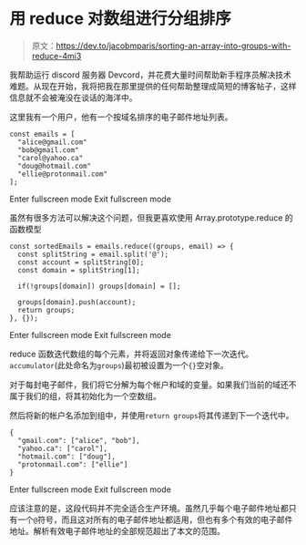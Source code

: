 # 用 reduce 对数组进行分组排序

> 原文：<https://dev.to/jacobmparis/sorting-an-array-into-groups-with-reduce-4mi3>

我帮助运行 discord 服务器 Devcord，并花费大量时间帮助新手程序员解决技术难题。从现在开始，我将把我在那里提供的任何帮助整理成简短的博客帖子，这样信息就不会被淹没在谈话的海洋中。

这里我有一个用户，他有一个按域名排序的电子邮件地址列表。

```
const emails = [
  "alice@gmail.com"
  "bob@gmail.com"
  "carol@yahoo.ca"
  "doug@hotmail.com"
  "ellie@protonmail.com"
]; 
```

Enter fullscreen mode Exit fullscreen mode

虽然有很多方法可以解决这个问题，但我更喜欢使用 Array.prototype.reduce
的函数模型

```
const sortedEmails = emails.reduce((groups, email) => {
  const splitString = email.split('@');
  const account = splitString[0];
  const domain = splitString[1];

  if(!groups[domain]) groups[domain] = [];

  groups[domain].push(account);
  return groups;
}, {}); 
```

Enter fullscreen mode Exit fullscreen mode

reduce 函数迭代数组的每个元素，并将返回对象传递给下一次迭代。`accumulator`(此处命名为`groups`)最初被设置为一个`{}`空对象。

对于每封电子邮件，我们将它分解为每个帐户和域的变量。如果我们当前的域还不属于我们的组，将其初始化为一个空数组。

然后将新的帐户名添加到组中，并使用`return groups`将其传递到下一个迭代中。

```
{
  "gmail.com": ["alice", "bob"],
  "yahoo.ca": ["carol"],
  "hotmail.com": ["doug"],
  "protonmail.com": ["ellie"]
} 
```

Enter fullscreen mode Exit fullscreen mode

应该注意的是，这段代码并不完全适合生产环境。虽然几乎每个电子邮件地址都只有一个`@`符号，而且这对所有的电子邮件地址都适用，但也有多个有效的电子邮件地址。解析有效电子邮件地址的全部规范超出了本文的范围。